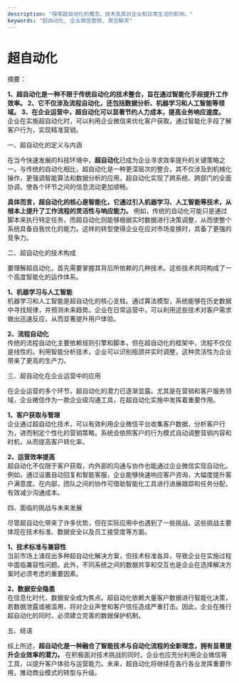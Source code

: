 ```yaml
---
description: "探索超自动化的概念、技术及其对企业和日常生活的影响。"
keywords: "超自动化, 企业微信营销, 聚合聊天"
---
```

# 超自动化

摘要： 

**1、超自动化是一种不限于传统自动化的技术整合，旨在通过智能化手段提升工作效率。 2、它不仅涉及流程自动化，还包括数据分析、机器学习和人工智能等领域。 3、在企业运营中，超自动化可以显著节约人力成本，提高业务响应速度。** 企业在实施超自动化时，可以利用企业微信来优化客户获取，通过智能化手段了解客户行为，实现精准营销。

一、超自动化的定义与内涵

在当今快速发展的科技环境中，**超自动化**已成为企业寻求效率提升的关键策略之一。与传统的自动化相比，超自动化是一种更深层次的整合，其不仅涉及到机械化操作，更强调智能算法和数据分析的应用。超自动化实现了跨系统、跨部门的全面协调，使各个环节之间的信息流动更加顺畅。

**具体而言，超自动化的核心是智能化，它通过引入机器学习、人工智能等技术，从根本上提升了工作流程的灵活性与响应能力。** 例如，传统的自动化可能只是通过脚本来执行特定任务，而超自动化则能够根据实时数据进行决策调整，从而使整个系统具备自我优化的能力。这样的转型使得企业在应对市场变换时，具备了更强的竞争力。

二、超自动化的技术构成

要理解超自动化，首先需要掌握其背后所依赖的几种技术。这些技术共同构成了一个高度智能化的运作体系。

**1、机器学习与人工智能**  
机器学习和人工智能是超自动化的核心支柱。通过算法模型，系统能够在历史数据中寻找规律，并预测未来趋势。企业在日常运营中，可以利用这些技术对客户需求做出迅速反应，从而显著提升用户体验。

**2、流程自动化**  
传统的流程自动化主要依赖规则引擎和脚本，但在超自动化的框架中，流程不仅仅是线性的。利用智能分析技术，企业可以识别瓶颈并实时调整，这种灵活性为企业带来了更高的生产力。

三、超自动化在企业运营中的应用

在企业运营的多个环节，超自动化的潜力已逐渐显露。尤其是在营销和客户服务领域，企业微信作为一款企业级沟通工具，在超自动化实施中发挥着重要作用。

**1、客户获取与管理**  
企业通过超自动化技术，可以有效利用企业微信平台收集客户数据，分析客户行为，进而制定个性化的营销策略。系统会依照客户的行为模式自动调整营销内容和时机，从而提高客户转化率。

**2、运营效率提高**  
超自动化不仅限于客户获取，内外部的沟通与协作也能通过企业微信实现自动化。例如，通过设置自动回复和智能客服，企业能够快速响应客户咨询，大幅度提升客户满意度。在内部，团队之间的协作可借助智能化工具进行进展跟踪和任务分配，有效减少沟通成本。

四、面临的挑战与未来发展

尽管超自动化带来了许多优势，但在实际应用中也遇到了一些挑战。这些挑战主要体现在技术标准、数据安全以及员工接受度等方面。

**1、技术标准与兼容性**  
当前市场上涌现出多种超自动化解决方案，但技术标准各异，导致企业在实施过程中面临兼容性问题。此外，不同系统之间的数据共享和交互也是企业在选择解决方案时必须考虑的重要因素。

**2、数据安全隐患**  
在信息化时代，数据安全成为焦点。超自动化依赖大量客户数据进行智能化决策，若数据泄露或被滥用，将对企业声誉和客户信任造成严重打击。因此，企业在推行超自动化的同时，必须建立完善的数据保护机制。

五、结语

综上所述，**超自动化是一种融合了智能技术与自动化流程的全新理念，拥有显著提升企业效率的潜力。** 在积极面对技术挑战的同时，企业也应充分利用企业微信等工具，以提升客户体验与运营能力。未来，超自动化将继续在各行各业发挥重要作用，推动商业模式的转型与升级。

